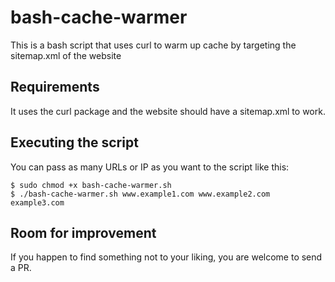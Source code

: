 # bash-cache-warmer

This is a bash script that uses curl to warm up cache by targeting the sitemap.xml of the website

## Requirements

It uses the curl package and the website should have a sitemap.xml to work.

## Executing the script

You can pass as many URLs or IP as you want to the script like this:

    $ sudo chmod +x bash-cache-warmer.sh
    $ ./bash-cache-warmer.sh www.example1.com www.example2.com example3.com

## Room for improvement

If you happen to find something not to your liking, you are welcome to send a PR.

